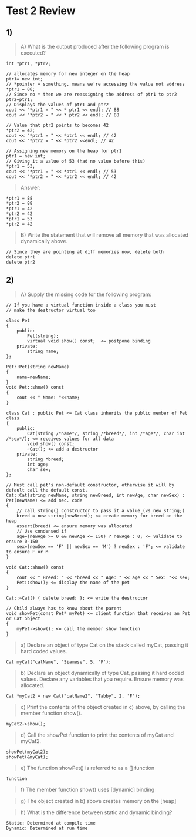 # Test 2 Review

## 1)

> A) What is the output produced after the following program is executed?
```
int *ptr1, *ptr2;

// allocates memory for new integer on the heap
ptr1= new int; 
// *pointer = something, means we're accessing the value not address
*ptr1 = 88; 
// Since no * then we are reassigning the address of ptr1 to ptr2
ptr2=ptr1; 
// Displays the values of ptr1 and ptr2
cout << "*ptr1 = " << * ptr1 << endl; // 88
cout << "*ptr2 = " << * ptr2 << endl; // 88

// Value that ptr2 points to becomes 42
*ptr2 = 42; 
cout << "*ptr1 = " << *ptr1 << endl; // 42
cout << "*ptr2 = " << *ptr2 <<endl; // 42

// Assigning new memory on the heap for ptr1
ptr1 = new int;
// Giving it a value of 53 (had no value before this)
*ptr1 = 53;
cout << "*ptr1 = " << *ptr1 << endl; // 53
cout << "*ptr2 = " << *ptr2 << endl; // 42
```
> Answer:
```
*ptr1 = 88 
*ptr2 = 88
*ptr1 = 42 
*ptr2 = 42
*ptr1 = 53 
*ptr2 = 42
```

 
> B) Write the statement that will remove all memory that was allocated dynamically above.

```
// Since they are pointing at diff memories now, delete both
delete ptr1
delete ptr2
```

## 2)
>  A) Supply the missing code for the following program:
```
// If you have a virtual function inside a class you must
// make the destructor virtual too

class Pet
{
    public:
        Pet(string);
        virtual void show() const;  <= postpone binding
    private:
        string name;
};
```

```
Pet::Pet(string newName)
{
    name=newName;
}
void Pet::show() const
{
    cout << " Name: "<<name;
}
```

```
class Cat : public Pet <= Cat class inherits the public member of Pet class
{
    public:
        Cat(string /*name*/, string /*breed*/, int /*age*/, char int /*sex*/); <= receives values for all data
        void show() const;
        ~Cat(); <= add a destructor
    private:
        string *breed;
        int age;
        char sex;
};
```

```
// Must call pet's non-default constructor, otherwise it will by default call the default const.
Cat::Cat(string newName, string newBreed, int newAge, char newSex) : Pet(newName) <= add nec. code
{
    // call string() constructor to pass it a value (vs new string;)
    breed = new string(newBreed); <= create memory for breed on the heap
    assert(breed) <= ensure memory was allocated
    // Use condensed if
    age=(newAge >= 0 && newAge <= 150) ? newAge : 0; <= validate to ensure 0-150
    sex=(newSex == 'F' || newSex == 'M') ? newSex : 'F'; <= validate to ensure F or M
}
```

```
void Cat::show() const
{
    cout << " Breed: " << *breed << " Age: " << age << " Sex: "<< sex;
    Pet::show(); <= display the name of the pet
}

Cat::~Cat() { delete breed; }; <= write the destructor

// Child always has to know about the parent
void showPet(const Pet* myPet) <= client function that receives an Pet or Cat object
{
    myPet->show(); <= call the member show function
} 
```

> a) Declare an object of type Cat on the stack called myCat, passing it hard coded values.
```
Cat myCat("catName", "Siamese", 5, 'F');
```

> b) Declare an object dynamically of type Cat, passing it hard coded values. Declare any variables that you require. Ensure memory was allocated.
```
Cat *myCat2 = new Cat("catName2", "Tabby", 2, 'F');
```

> c) Print the contents of the object created in c) above, by calling the member function show().
```
myCat2->show();
```

> d) Call the showPet function to print the contents of myCat and myCat2.
```
showPet(myCat2);
showPet(&myCat);
```

> e) The function showPet() is referred to as a [] function
```
function
```

> f) The member function show() uses [dynamic] binding

> g) The object created in b) above creates memory on the [heap]

> h) What is the difference between static and dynamic binding?
```
Static: Determined at compile time
Dynamic: Determined at run time
```
